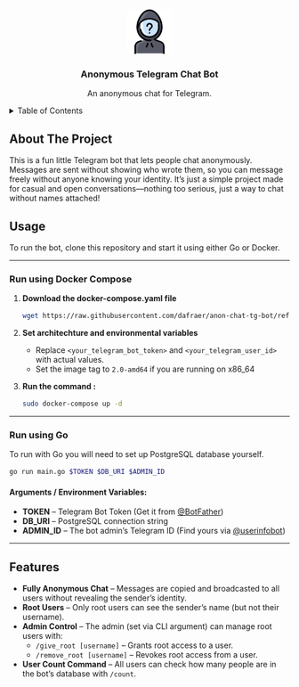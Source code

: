 <a id="readme-top"></a>


<!-- PROJECT LOGO -->
<br />
<div align="center">
  <img src="images/logo.png" alt="Logo" width="80" height="80">

  <h3 align="center">Anonymous Telegram Chat Bot</h3>

  <p align="center">
    An anonymous chat for Telegram.
    <br />
  </p>
</div>



<!-- TABLE OF CONTENTS -->
<details>
  <summary>Table of Contents</summary>
  <ol>
    <li><a href="#about-the-project">About The Project</a></li>
    <li><a href="#usage">Usage</a></li>
    <li><a href="#features">Features</a></li>
  </ol>
</details>



## About The Project

This is a fun little Telegram bot that lets people chat anonymously. Messages are sent without showing who wrote them, so you can message freely without anyone knowing your identity. It’s just a simple project made for casual and open conversations—nothing too serious, just a way to chat without names attached!



## Usage 

To run the bot, clone this repository and start it using either Go or Docker.  

---

### Run using Docker Compose 

1. **Download the docker-compose.yaml file**  
   ```sh
   wget https://raw.githubusercontent.com/dafraer/anon-chat-tg-bot/refs/heads/main/docker-compose.yaml
   ```  

2. **Set architechture and environmental variables**
   - Replace `<your_telegram_bot_token>` and `<your_telegram_user_id>` with actual values.
   - Set the image tag to `2.0-amd64` if you are running on x86_64

3. **Run the command :**  
   ```sh
   sudo docker-compose up -d   
   ```  

---

### Run using Go  

To run with Go you will need to set up PostgreSQL database yourself. 

```sh
go run main.go $TOKEN $DB_URI $ADMIN_ID
```  

#### Arguments / Environment Variables:  
- **TOKEN** – Telegram Bot Token (Get it from [@BotFather](https://t.me/BotFather))  
- **DB_URI** – PostgreSQL connection string  
- **ADMIN_ID** – The bot admin’s Telegram ID (Find yours via [@userinfobot](https://t.me/userinfobot))  

---

## Features     

- **Fully Anonymous Chat** – Messages are copied and broadcasted to all users without revealing the sender’s identity.  
- **Root Users** – Only root users can see the sender’s name (but not their username).  
- **Admin Control** – The admin (set via CLI argument) can manage root users with:  
  - `/give_root [username]` – Grants root access to a user.  
  - `/remove_root [username]` – Revokes root access from a user.  
- **User Count Command** – All users can check how many people are in the bot’s database with `/count`.  
